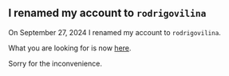 ## I renamed my account to `rodrigovilina`

On September 27, 2024 I renamed my account to `rodrigovilina`.

What you are looking for is now [here](https://github.com/rodrigovilina).

Sorry for the inconvenience.
